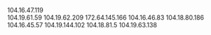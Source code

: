 104.16.47.119  
104.19.61.59 
104.19.62.209 
172.64.145.166 
104.16.46.83 
104.18.80.186 
104.16.45.57 
104.19.144.102 
104.18.81.5 
104.19.63.138
